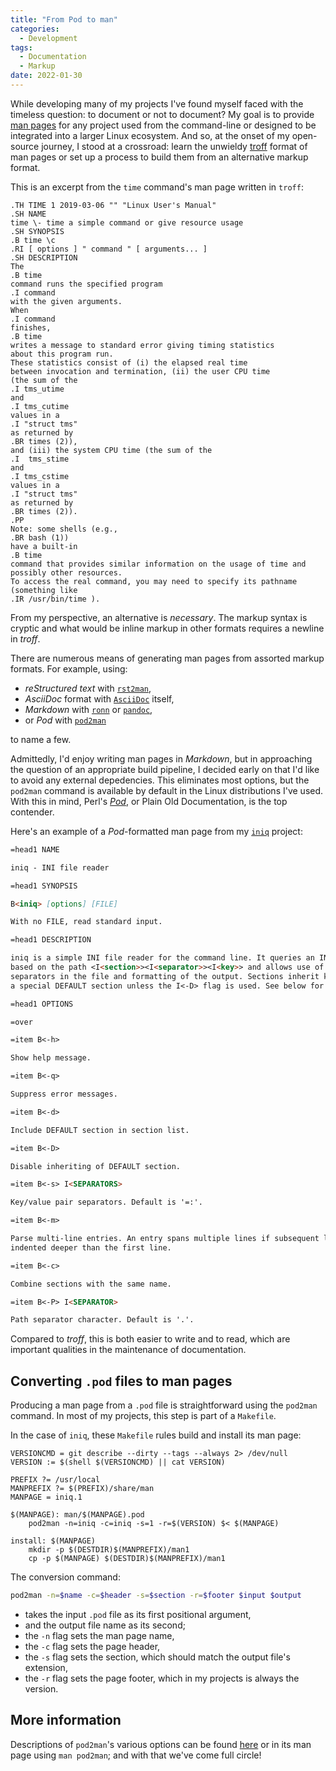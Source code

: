 ```yaml
---
title: "From Pod to man"
categories:
  - Development
tags:
  - Documentation
  - Markup
date: 2022-01-30
---
```


While developing many of my projects I've found myself faced with the timeless
question: to document or not to document? My goal is to provide [man
pages][manpages] for any project used from the command-line or designed to be
integrated into a larger Linux ecosystem. And so, at the onset of my open-source
journey, I stood at a crossroad: learn the unwieldy [troff][troff] format of man
pages or set up a process to build them from an alternative markup format.

[manpages]: https://en.wikipedia.org/wiki/Man_page
[troff]: https://en.wikipedia.org/wiki/Troff

This is an excerpt from the `time` command's man page written in `troff`:

```man
.TH TIME 1 2019-03-06 "" "Linux User's Manual"
.SH NAME
time \- time a simple command or give resource usage
.SH SYNOPSIS
.B time \c
.RI [ options ] " command " [ arguments... ]
.SH DESCRIPTION
The
.B time
command runs the specified program
.I command
with the given arguments.
When
.I command
finishes,
.B time
writes a message to standard error giving timing statistics
about this program run.
These statistics consist of (i) the elapsed real time
between invocation and termination, (ii) the user CPU time
(the sum of the
.I tms_utime
and
.I tms_cutime
values in a
.I "struct tms"
as returned by
.BR times (2)),
and (iii) the system CPU time (the sum of the
.I  tms_stime
and
.I tms_cstime
values in a
.I "struct tms"
as returned by
.BR times (2)).
.PP
Note: some shells (e.g.,
.BR bash (1))
have a built-in
.B time
command that provides similar information on the usage of time and
possibly other resources.
To access the real command, you may need to specify its pathname
(something like
.IR /usr/bin/time ).
```

From my perspective, an alternative is _necessary_. The markup syntax is cryptic
and what would be inline markup in other formats requires a newline in _troff_.

There are numerous means of generating man pages from assorted markup formats.
For example, using:

- _reStructured text_ with [`rst2man`][rst2man],
- _AsciiDoc_ format with [`AsciiDoc`][asciidoc] itself,
- _Markdown_ with [`ronn`][ronn] or [`pandoc`][pandoc],
- or _Pod_ with [`pod2man`][pod2man]

to name a few.

[rst2man]: https://manpages.debian.org/testing/docutils-common/rst2man.1.en.html
[asciidoc]: https://docs.asciidoctor.org/asciidoctor/latest/manpage-backend/
[ronn]: https://spin.atomicobject.com/2015/05/06/man-pages-in-markdown-ronn/
[pandoc]: https://gabmus.org/posts/man_pages_with_markdown_and_pandoc/
[pod2man]: https://perldoc.perl.org/pod2man

Admittedly, I'd enjoy writing man pages in _Markdown_, but in approaching the
question of an appropriate build pipeline, I decided early on that I'd like to
avoid any external depedencies. This eliminates most options, but the `pod2man`
command is available by default in the Linux distributions I've used. With this
in mind, Perl's [_Pod_][pod], or Plain Old Documentation, is the top contender.

Here's an example of a _Pod_-formatted man page from my [`iniq`][iniq] project:

[pod]: https://perldoc.perl.org/perlpod
[iniq]: https://github.com/jcrd/iniq

```md
=head1 NAME

iniq - INI file reader

=head1 SYNOPSIS

B<iniq> [options] [FILE]

With no FILE, read standard input.

=head1 DESCRIPTION

iniq is a simple INI file reader for the command line. It queries an INI file
based on the path <I<section>><I<separator>><I<key>> and allows use of custom
separators in the file and formatting of the output. Sections inherit keys from
a special DEFAULT section unless the I<-D> flag is used. See below for examples.

=head1 OPTIONS

=over

=item B<-h>

Show help message.

=item B<-q>

Suppress error messages.

=item B<-d>

Include DEFAULT section in section list.

=item B<-D>

Disable inheriting of DEFAULT section.

=item B<-s> I<SEPARATORS>

Key/value pair separators. Default is '=:'.

=item B<-m>

Parse multi-line entries. An entry spans multiple lines if subsequent lines are
indented deeper than the first line.

=item B<-c>

Combine sections with the same name.

=item B<-P> I<SEPARATOR>

Path separator character. Default is '.'.
```

Compared to _troff_, this is both easier to write and to read, which are
important qualities in the maintenance of documentation.

## Converting `.pod` files to man pages

Producing a man page from a `.pod` file is straightforward using the `pod2man`
command. In most of my projects, this step is part of a `Makefile`.

In the case of `iniq`, these `Makefile` rules build and install its man page:

```make
VERSIONCMD = git describe --dirty --tags --always 2> /dev/null
VERSION := $(shell $(VERSIONCMD) || cat VERSION)

PREFIX ?= /usr/local
MANPREFIX ?= $(PREFIX)/share/man
MANPAGE = iniq.1

$(MANPAGE): man/$(MANPAGE).pod
	pod2man -n=iniq -c=iniq -s=1 -r=$(VERSION) $< $(MANPAGE)

install: $(MANPAGE)
	mkdir -p $(DESTDIR)$(MANPREFIX)/man1
	cp -p $(MANPAGE) $(DESTDIR)$(MANPREFIX)/man1
```

The conversion command:

```sh
pod2man -n=$name -c=$header -s=$section -r=$footer $input $output
```

- takes the input `.pod` file as its first positional argument,
- and the output file name as its second;
- the `-n` flag sets the man page name,
- the `-c` flag sets the page header,
- the `-s` flag sets the section, which should match the output file's
  extension,
- the `-r` flag sets the page footer, which in my projects is always the
  version.

## More information

Descriptions of `pod2man`'s various options can be found [here][pod2man] or in
its man page using `man pod2man`; and with that we've come full circle!
